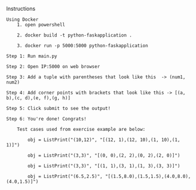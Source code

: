 Instructions

    Using Docker
        1. open powershell 
    
        2. docker build -t python-faskapplication . 
        
        3. docker run -p 5000:5000 python-faskapplication
        
    Step 1: Run main.py

    Step 2: Open IP:5000 on web browser 

    Step 3: Add a tuple with parentheses that look like this  -> (num1, num2)

    Step 4: Add corner points with brackets that look like this -> [(a, b),(c, d),(e, f),(g, h)]

    Step 5: Click submit to see the output!

    Step 6: You're done! Congrats!

        Test cases used from exercise example are below:   

            obj = ListPrint("(10,12)", "[(12, 1),(12, 10),(1, 10),(1, 1)]")

            obj = ListPrint("(3,3)", "[(0, 0),(2, 2),(0, 2),(2, 0)]")

            obj = ListPrint("(3,3)", "[(1, 1),(3, 1),(1, 3),(3, 3)]")

            obj = ListPrint("(6.5,2.5)", "[(1.5,8.0),(1.5,1.5),(4.0,8.0),(4.0,1.5)]")
